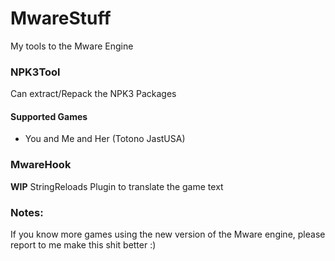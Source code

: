 # MwareStuff
My tools to the Mware Engine  

### NPK3Tool
Can extract/Repack the NPK3 Packages 

#### Supported Games
- You and Me and Her (Totono JastUSA)

### MwareHook
**WIP** StringReloads Plugin to translate the game text  


### Notes:
If you know more games using the new version of the Mware engine, please report to me make this shit better :)